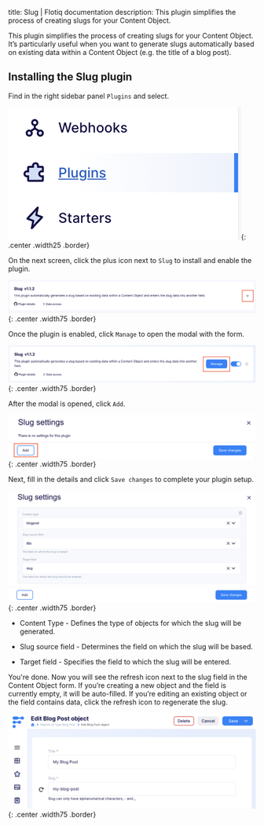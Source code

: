 title: Slug | Flotiq documentation
description: This plugin simplifies the process of creating slugs for your Content Object.

This plugin simplifies the process of creating slugs for your Content Object. It’s particularly useful when you want to generate slugs automatically based on existing data within a Content Object (e.g. the title of a blog post).

## Installing the Slug plugin

Find in the right sidebar panel `Plugins` and select.

![Flotiq plugins](images/sidebar-plugins.png){: .center .width25 .border}

On the next screen, click the plus icon next to `Slug` to install and enable the plugin.

![Install Slug plugin](images/slug/install.png){: .center .width75 .border}

Once the plugin is enabled, click `Manage` to open the modal with the form.

![Manage Slug](images/slug/manage.png){: .center .width75 .border}

After the modal is opened, click `Add`.

![Add Slug](images/slug/add.png){: .center .width75 .border}

Next, fill in the details and click `Save changes` to complete your plugin setup.

![Setting up Slug in Flotiq](images/slug/settings.png){: .center .width75 .border}

* Content Type - Defines the type of objects for which the slug will be generated.

* Slug source field - Determines the field on which the slug will be based.

* Target field - Specifies the field to which the slug will be entered.

You're done. Now you will see the refresh icon next to the slug field in the Content Object form. If you’re creating a new object and the field is currently empty, it will be auto-filled. If you’re editing an existing object or the field contains data, click the refresh icon to regenerate the slug.

![Slug outcome](images/slug/outcome.png){: .center .width75 .border}
